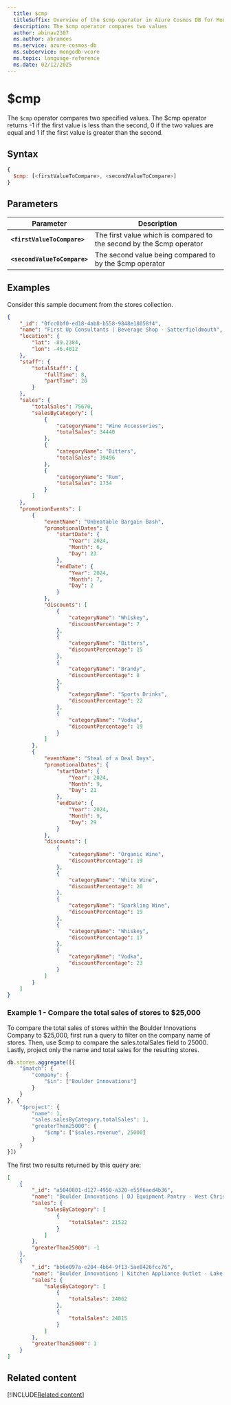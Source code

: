 ```yaml
---
  title: $cmp
  titleSuffix: Overview of the $cmp operator in Azure Cosmos DB for MongoDB (vCore)
  description: The $cmp operator compares two values
  author: abinav2307
  ms.author: abramees
  ms.service: azure-cosmos-db
  ms.subservice: mongodb-vcore
  ms.topic: language-reference
  ms.date: 02/12/2025
---
```


# $cmp

The `$cmp` operator compares two specified values. The $cmp operator returns -1 if the first value is less than the second, 0 if the two values are equal and 1 if the first value is greater than the second.

## Syntax

```javascript
{
  $cmp: [<firstValueToCompare>, <secondValueToCompare>]
}
```

## Parameters

| Parameter | Description |
| --- | --- |
| **`<firstValueToCompare>`** | The first value which is compared to the second by the $cmp operator|
| **`<secondValueToCompare>`** | The second value being compared to by the $cmp operator|

## Examples

Consider this sample document from the stores collection.

```json
{
    "_id": "0fcc0bf0-ed18-4ab8-b558-9848e18058f4",
    "name": "First Up Consultants | Beverage Shop - Satterfieldmouth",
    "location": {
        "lat": -89.2384,
        "lon": -46.4012
    },
    "staff": {
        "totalStaff": {
            "fullTime": 8,
            "partTime": 20
        }
    },
    "sales": {
        "totalSales": 75670,
        "salesByCategory": [
            {
                "categoryName": "Wine Accessories",
                "totalSales": 34440
            },
            {
                "categoryName": "Bitters",
                "totalSales": 39496
            },
            {
                "categoryName": "Rum",
                "totalSales": 1734
            }
        ]
    },
    "promotionEvents": [
        {
            "eventName": "Unbeatable Bargain Bash",
            "promotionalDates": {
                "startDate": {
                    "Year": 2024,
                    "Month": 6,
                    "Day": 23
                },
                "endDate": {
                    "Year": 2024,
                    "Month": 7,
                    "Day": 2
                }
            },
            "discounts": [
                {
                    "categoryName": "Whiskey",
                    "discountPercentage": 7
                },
                {
                    "categoryName": "Bitters",
                    "discountPercentage": 15
                },
                {
                    "categoryName": "Brandy",
                    "discountPercentage": 8
                },
                {
                    "categoryName": "Sports Drinks",
                    "discountPercentage": 22
                },
                {
                    "categoryName": "Vodka",
                    "discountPercentage": 19
                }
            ]
        },
        {
            "eventName": "Steal of a Deal Days",
            "promotionalDates": {
                "startDate": {
                    "Year": 2024,
                    "Month": 9,
                    "Day": 21
                },
                "endDate": {
                    "Year": 2024,
                    "Month": 9,
                    "Day": 29
                }
            },
            "discounts": [
                {
                    "categoryName": "Organic Wine",
                    "discountPercentage": 19
                },
                {
                    "categoryName": "White Wine",
                    "discountPercentage": 20
                },
                {
                    "categoryName": "Sparkling Wine",
                    "discountPercentage": 19
                },
                {
                    "categoryName": "Whiskey",
                    "discountPercentage": 17
                },
                {
                    "categoryName": "Vodka",
                    "discountPercentage": 23
                }
            ]
        }
    ]
}
```

### Example 1 - Compare the total sales of stores to $25,000

To compare the total sales of stores within the Boulder Innovations Company to $25,000, first run a query to filter on the company name of stores. Then, use $cmp to compare the sales.totalSales field to 25000. Lastly, project only the name and total sales for the resulting stores.

```javascript
db.stores.aggregate([{
    "$match": {
        "company": {
            "$in": ["Boulder Innovations"]
        }
    }
}, {
    "$project": {
        "name": 1,
        "sales.salesByCategory.totalSales": 1,
        "greaterThan25000": {
            "$cmp": ["$sales.revenue", 25000]
        }
    }
}])
```

The first two results returned by this query are:

```json
[
    {
        "_id": "a5040801-d127-4950-a320-e55f6aed4b36",
        "name": "Boulder Innovations | DJ Equipment Pantry - West Christopher",
        "sales": {
            "salesByCategory": [
                {
                    "totalSales": 21522
                }
            ]
        },
        "greaterThan25000": -1
    },
    {
        "_id": "bb6e097a-e204-4b64-9f13-5ae8426fcc76",
        "name": "Boulder Innovations | Kitchen Appliance Outlet - Lake Chazville",
        "sales": {
            "salesByCategory": [
                {
                    "totalSales": 24062
                },
                {
                    "totalSales": 24815
                }
            ]
        },
        "greaterThan25000": 1
    }
]
```

## Related content

[!INCLUDE[Related content](../includes/related-content.md)]
